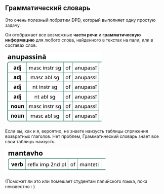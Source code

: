 ## Грамматический словарь

Это очень полезный побратим DPD, который выполняет одну простую задачу.

Он отображает все возможные **части речи** и **грамматическую информацию** для любого слова, найденного в текстах на пали, или в составах слов.

![anupassinā](pics/grammar/anupassin%C4%81.png)

Если вы, как и я, вероятно, не знаете наизусть таблицы спряжения возвратных глаголов. Нет проблем, Грамматический словарь знает все свои таблицы наизусть.

![mantavho](pics/grammar/mantavho.png)

(Поможет ли это или помешает студентам палийского языка, пока неизвестно : )
